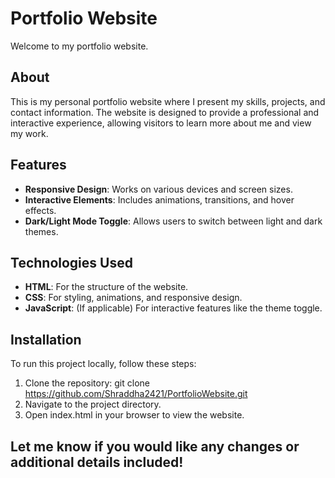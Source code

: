# Portfolio Website

Welcome to my portfolio website.

## About
This is my personal portfolio website where I present my skills, projects, and contact information. The website is designed to provide a professional and interactive experience,
allowing visitors to learn more about me and view my work.

## Features
- **Responsive Design**: Works on various devices and screen sizes.
- **Interactive Elements**: Includes animations, transitions, and hover effects.
- **Dark/Light Mode Toggle**: Allows users to switch between light and dark themes.
  
## Technologies Used
- **HTML**: For the structure of the website.
- **CSS**: For styling, animations, and responsive design.
- **JavaScript**: (If applicable) For interactive features like the theme toggle.

## Installation
To run this project locally, follow these steps:
1. Clone the repository:
   git clone https://github.com/Shraddha2421/PortfolioWebsite.git
2. Navigate to the project directory.
3. Open index.html in your browser to view the website.

 ## Let me know if you would like any changes or additional details included!
